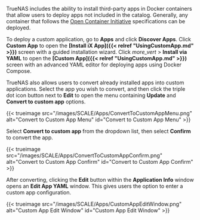 &NewLine;

TrueNAS includes the ability to install third-party apps in Docker containers that allow users to deploy apps not included in the catalog.
Generally, any container that follows the [Open Container Initiative](https://opencontainers.org/) specifications can be deployed.

To deploy a custom application, go to **Apps** and click **Discover Apps**.
Click **Custom App** to open the **[Install iX App]({{< relref "UsingCustomApp.md" >}})** screen with a guided installation wizard.
Click <i class="material-icons" aria-hidden="true" title="more_vert">more_vert</i> > **Install via YAML** to open the **[Custom App]({{< relref "UsingCustomApp.md" >}})** screen with an advanced YAML editor for deploying apps using Docker Compose.

TrueNAS also allows users to convert already installed apps into custom applications. 
Select the app you wish to convert, and then click the triple dot icon button next to **Edit** to open the menu containing **Update** and **Convert to custom app** options.

{{< trueimage src="/images/SCALE/Apps/ConvertToCustomAppMenu.png" alt="Convert to Custom App Menu" id="Convert to Custom App Menu" >}}

Select **Convert to custom app** from the dropdown list, then select **Confirm** to convert the app. 

{{< trueimage src="/images/SCALE/Apps/ConvertToCustomAppConfirm.png" alt="Convert to Custom App Confirm" id="Convert to Custom App Confirm" >}}

After converting, clicking the **Edit** button within the **Application Info** window opens an **Edit App YAML** window. This gives users the option to enter a custom app configuration.

{{< trueimage src="/images/SCALE/Apps/CustomAppEditWindow.png" alt="Custom App Edit Window" id="Custom App Edit Window" >}}
